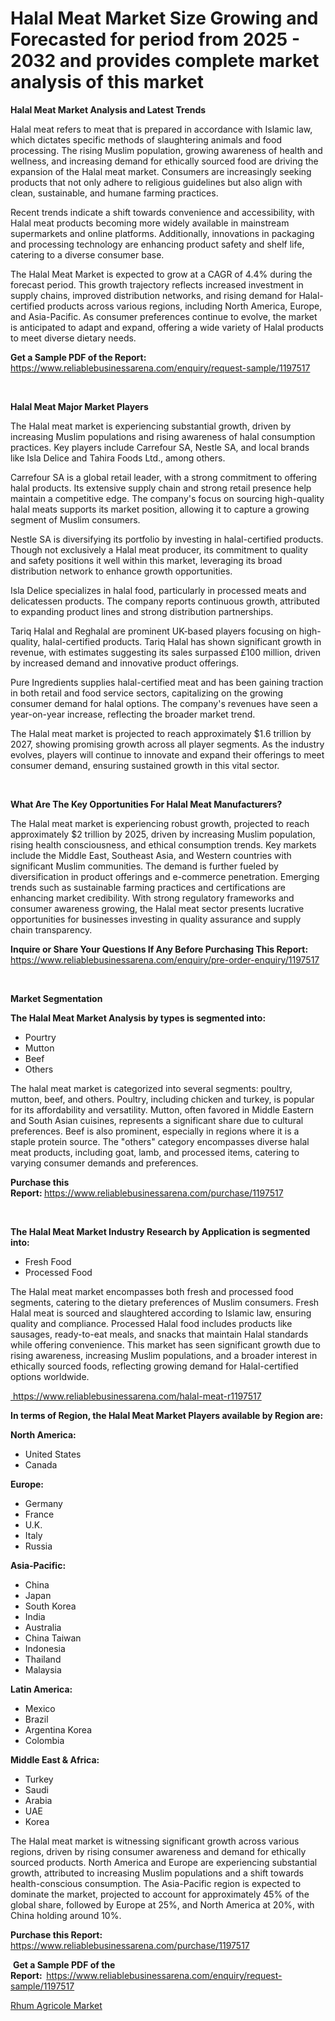 <p><h1>Halal Meat Market Size Growing and Forecasted for period from 2025 - 2032 and provides complete market analysis of this market</h1></p><p><strong>Halal Meat Market Analysis and Latest Trends</strong></p>
<p><p>Halal meat refers to meat that is prepared in accordance with Islamic law, which dictates specific methods of slaughtering animals and food processing. The rising Muslim population, growing awareness of health and wellness, and increasing demand for ethically sourced food are driving the expansion of the Halal meat market. Consumers are increasingly seeking products that not only adhere to religious guidelines but also align with clean, sustainable, and humane farming practices. </p><p>Recent trends indicate a shift towards convenience and accessibility, with Halal meat products becoming more widely available in mainstream supermarkets and online platforms. Additionally, innovations in packaging and processing technology are enhancing product safety and shelf life, catering to a diverse consumer base. </p><p>The Halal Meat Market is expected to grow at a CAGR of 4.4% during the forecast period. This growth trajectory reflects increased investment in supply chains, improved distribution networks, and rising demand for Halal-certified products across various regions, including North America, Europe, and Asia-Pacific. As consumer preferences continue to evolve, the market is anticipated to adapt and expand, offering a wide variety of Halal products to meet diverse dietary needs.</p></p>
<p><strong>Get a Sample PDF of the Report:&nbsp;</strong> <a href="https://www.reliablebusinessarena.com/enquiry/request-sample/1197517?utm_campaign=1932&utm_medium=2&utm_source=Github&utm_content=ia&utm_term=15022025&utm_id=halal-meat">https://www.reliablebusinessarena.com/enquiry/request-sample/1197517</a></p>
<p>&nbsp;</p>
<p><strong>Halal Meat Major Market Players</strong></p>
<p><p>The Halal meat market is experiencing substantial growth, driven by increasing Muslim populations and rising awareness of halal consumption practices. Key players include Carrefour SA, Nestle SA, and local brands like Isla Delice and Tahira Foods Ltd., among others.</p><p>Carrefour SA is a global retail leader, with a strong commitment to offering halal products. Its extensive supply chain and strong retail presence help maintain a competitive edge. The company's focus on sourcing high-quality halal meats supports its market position, allowing it to capture a growing segment of Muslim consumers.</p><p>Nestle SA is diversifying its portfolio by investing in halal-certified products. Though not exclusively a Halal meat producer, its commitment to quality and safety positions it well within this market, leveraging its broad distribution network to enhance growth opportunities.</p><p>Isla Delice specializes in halal food, particularly in processed meats and delicatessen products. The company reports continuous growth, attributed to expanding product lines and strong distribution partnerships.</p><p>Tariq Halal and Reghalal are prominent UK-based players focusing on high-quality, halal-certified products. Tariq Halal has shown significant growth in revenue, with estimates suggesting its sales surpassed £100 million, driven by increased demand and innovative product offerings.</p><p>Pure Ingredients supplies halal-certified meat and has been gaining traction in both retail and food service sectors, capitalizing on the growing consumer demand for halal options. The company's revenues have seen a year-on-year increase, reflecting the broader market trend.</p><p>The Halal meat market is projected to reach approximately $1.6 trillion by 2027, showing promising growth across all player segments. As the industry evolves, players will continue to innovate and expand their offerings to meet consumer demand, ensuring sustained growth in this vital sector.</p></p>
<p>&nbsp;</p>
<p><strong>What Are The Key Opportunities For Halal Meat Manufacturers?</strong></p>
<p><p>The Halal meat market is experiencing robust growth, projected to reach approximately $2 trillion by 2025, driven by increasing Muslim population, rising health consciousness, and ethical consumption trends. Key markets include the Middle East, Southeast Asia, and Western countries with significant Muslim communities. The demand is further fueled by diversification in product offerings and e-commerce penetration. Emerging trends such as sustainable farming practices and certifications are enhancing market credibility. With strong regulatory frameworks and consumer awareness growing, the Halal meat sector presents lucrative opportunities for businesses investing in quality assurance and supply chain transparency.</p></p>
<p><strong>Inquire or Share Your Questions If Any Before Purchasing This Report:</strong> <a href="https://www.reliablebusinessarena.com/enquiry/pre-order-enquiry/1197517?utm_campaign=1932&utm_medium=2&utm_source=Github&utm_content=ia&utm_term=15022025&utm_id=halal-meat">https://www.reliablebusinessarena.com/enquiry/pre-order-enquiry/1197517</a></p>
<p>&nbsp;</p>
<p><strong>Market Segmentation</strong></p>
<p><strong>The Halal Meat Market Analysis by types is segmented into:</strong></p>
<p><ul><li>Pourtry</li><li>Mutton</li><li>Beef</li><li>Others</li></ul></p>
<p><p>The halal meat market is categorized into several segments: poultry, mutton, beef, and others. Poultry, including chicken and turkey, is popular for its affordability and versatility. Mutton, often favored in Middle Eastern and South Asian cuisines, represents a significant share due to cultural preferences. Beef is also prominent, especially in regions where it is a staple protein source. The "others" category encompasses diverse halal meat products, including goat, lamb, and processed items, catering to varying consumer demands and preferences.</p></p>
<p><strong>Purchase this Report:&nbsp;</strong><a href="https://www.reliablebusinessarena.com/purchase/1197517?utm_campaign=1932&utm_medium=2&utm_source=Github&utm_content=ia&utm_term=15022025&utm_id=halal-meat">https://www.reliablebusinessarena.com/purchase/1197517</a></p>
<p>&nbsp;</p>
<p><strong>The Halal Meat Market Industry Research by Application is segmented into:</strong></p>
<p><ul><li>Fresh Food</li><li>Processed Food</li></ul></p>
<p><p>The Halal meat market encompasses both fresh and processed food segments, catering to the dietary preferences of Muslim consumers. Fresh Halal meat is sourced and slaughtered according to Islamic law, ensuring quality and compliance. Processed Halal food includes products like sausages, ready-to-eat meals, and snacks that maintain Halal standards while offering convenience. This market has seen significant growth due to rising awareness, increasing Muslim populations, and a broader interest in ethically sourced foods, reflecting growing demand for Halal-certified options worldwide.</p></p>
<p><a href="https://www.reliablebusinessarena.com/halal-meat-r1197517?utm_campaign=1932&utm_medium=2&utm_source=Github&utm_content=ia&utm_term=15022025&utm_id=halal-meat">&nbsp;https://www.reliablebusinessarena.com/halal-meat-r1197517</a></p>
<p><strong>In terms of Region, the Halal Meat Market Players available by Region are:</strong></p>
<p>
    <p> <strong> North America: </strong>
        <ul>
            <li>United States</li>
            <li>Canada</li>
        </ul>
        </p> 
    <p> <strong> Europe: </strong>
        <ul>
            <li>Germany</li>
            <li>France</li>
            <li>U.K.</li>
            <li>Italy</li>
            <li>Russia</li>
        </ul>
        </p> 
    <p> <strong> Asia-Pacific: </strong>
        <ul>
            <li>China</li>
            <li>Japan</li>
            <li>South Korea</li>
            <li>India</li>
            <li>Australia</li>
            <li>China Taiwan</li>
            <li>Indonesia</li>
            <li>Thailand</li>
            <li>Malaysia</li>
        </ul>
        </p> 
    <p> <strong> Latin America: </strong>
        <ul>
            <li>Mexico</li>
            <li>Brazil</li>
            <li>Argentina Korea</li>
            <li>Colombia</li>
        </ul>
        </p> 
    <p> <strong> Middle East & Africa: </strong>
        <ul>
            <li>Turkey</li>
            <li>Saudi</li>
            <li>Arabia</li>
            <li>UAE</li>
            <li>Korea</li>
        </ul>
    </p>
    </p>
<p><p>The Halal meat market is witnessing significant growth across various regions, driven by rising consumer awareness and demand for ethically sourced products. North America and Europe are experiencing substantial growth, attributed to increasing Muslim populations and a shift towards health-conscious consumption. The Asia-Pacific region is expected to dominate the market, projected to account for approximately 45% of the global share, followed by Europe at 25%, and North America at 20%, with China holding around 10%.</p></p>
<p><strong>Purchase this Report: </strong><a href="https://www.reliablebusinessarena.com/purchase/1197517?utm_campaign=1932&utm_medium=2&utm_source=Github&utm_content=ia&utm_term=15022025&utm_id=halal-meat">https://www.reliablebusinessarena.com/purchase/1197517</a></p>
<p>&nbsp;<strong>Get a Sample PDF of the Report:&nbsp;&nbsp;</strong><a href="https://www.reliablebusinessarena.com/enquiry/request-sample/1197517?utm_campaign=1932&utm_medium=2&utm_source=Github&utm_content=ia&utm_term=15022025&utm_id=halal-meat">https://www.reliablebusinessarena.com/enquiry/request-sample/1197517</a></p>
<p><strong></strong></p>
<p><p><a href="https://github.com/luckyshygirl/Market-Research-Report-List-7/blob/main/rhum-agricole-market.md?utm_campaign=1932&utm_medium=2&utm_source=Github&utm_content=ia&utm_term=15022025&utm_id=halal-meat">Rhum Agricole Market</a></p></p>